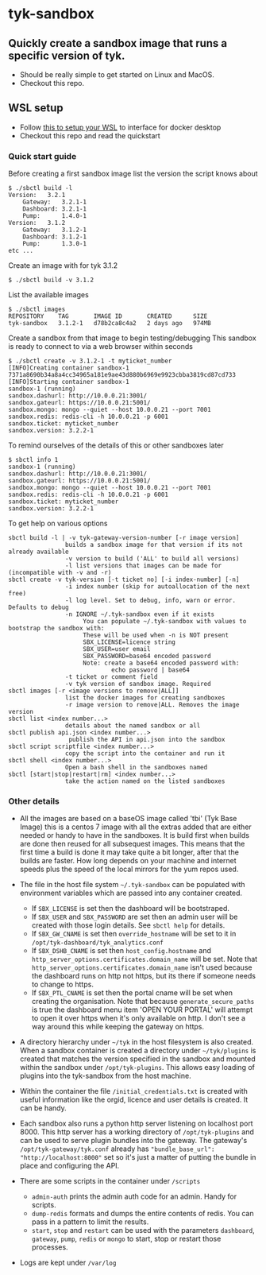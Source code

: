 # tyk-sandbox

## Quickly create a sandbox image that runs a specific version of tyk.

* Should be really simple to get started on Linux and MacOS. 
* Checkout this repo.

## WSL setup

* Follow [this to setup your WSL](https://nickjanetakis.com/blog/setting-up-docker-for-windows-and-wsl-to-work-flawlessly) to interface for docker desktop
* Checkout this repo and read the quickstart

### Quick start guide

Before creating a first sandbox image list the version the script knows about

	$ ./sbctl build -l
	Version:   3.2.1
		Gateway:   3.2.1-1
		Dashboard: 3.2.1-1
		Pump:      1.4.0-1
	Version:   3.1.2
		Gateway:   3.1.2-1
		Dashboard: 3.1.2-1
		Pump:      1.3.0-1
	etc ...

Create an image with for tyk 3.1.2

	$ ./sbctl build -v 3.1.2

List the available images

	$ ./sbctl images
	REPOSITORY    TAG       IMAGE ID       CREATED      SIZE
	tyk-sandbox   3.1.2-1   d78b2ca8c4a2   2 days ago   974MB

Create a sandbox from that image to begin testing/debugging
This sandbox is ready to connect to via a web browser within seconds

	$ ./sbctl create -v 3.1.2-1 -t myticket_number
	[INFO]Creating container sandbox-1
	7371a8690b34a8a4cc34965a181e9ae43d880b6969e9923cbba3819cd87cd733
	[INFO]Starting container sandbox-1
	sandbox-1 (running)
	sandbox.dashurl: http://10.0.0.21:3001/
	sandbox.gateurl: https://10.0.0.21:5001/
	sandbox.mongo: mongo --quiet --host 10.0.0.21 --port 7001
	sandbox.redis: redis-cli -h 10.0.0.21 -p 6001
	sandbox.ticket: myticket_number
	sandbox.version: 3.2.2-1


To remind ourselves of the details of this or other sandboxes later

	$ sbctl info 1
	sandbox-1 (running)
	sandbox.dashurl: http://10.0.0.21:3001/
	sandbox.gateurl: https://10.0.0.21:5001/
	sandbox.mongo: mongo --quiet --host 10.0.0.21 --port 7001
	sandbox.redis: redis-cli -h 10.0.0.21 -p 6001
	sandbox.ticket: myticket_number
	sandbox.version: 3.2.2-1

To get help on various options

	sbctl build -l | -v tyk-gateway-version-number [-r image version]
					builds a sandbox image for that version if its not already available
					-v version to build ('ALL' to build all versions)
					-l list versions that images can be made for (incompatible with -v and -r)
	sbctl create -v tyk-version [-t ticket no] [-i index-number] [-n]
					-i index number (skip for autoallocation of the next free)
					-l log level. Set to debug, info, warn or error. Defaults to debug
					-n IGNORE ~/.tyk-sandbox even if it exists
						 You can populate ~/.tyk-sandbox with values to bootstrap the sandbox with:
						 These will be used when -n is NOT present
						 SBX_LICENSE=licence string
						 SBX_USER=user email
						 SBX_PASSWORD=base64 encoded password
						 Note: create a base64 encoded password with:
								 echo password | base64
					-t ticket or comment field
					-v tyk version of sandbox image. Required
	sbctl images [-r <image versions to remove|ALL]]
					list the docker images for creating sandboxes
					-r image version to remove|ALL. Removes the image version
	sbctl list <index number...>
					details about the named sandbox or all
	sbctl publish api.json <index number...>
					 publish the API in api.json into the sandbox
	sbctl script scriptfile <index number...>
					copy the script into the container and run it
	sbctl shell <index number...>
					Open a bash shell in the sandboxes named
	sbctl [start|stop|restart|rm] <index number...>
					take the action named on the listed sandboxes


### Other details
- All the images are based on a baseOS image called 'tbi' (Tyk Base Image) this is a centos 7 image with all the extras added that are either needed or handy to have in the sandboxes. It is build first when builds are done then reused for all subsequest images. This means that the first time a build is done it may take quite a bit longer, after that the builds are faster. How long depends on your machine and internet speeds plus the speed of the local mirrors for the yum repos used.

- The file in the host file system `~/.tyk-sandbox` can be populated with environment variables which are passed into any container created. 
	- If `SBX_LICENSE` is set then the dashboard will be bootstraped. 
	- If `SBX_USER` and `SBX_PASSWORD` are set then an admin user will be created with those login details. See `sbctl help` for details.
	- If `SBX_GW_CNAME` is set then `override_hostname` will be set to it in `/opt/tyk-dashboard/tyk_analytics.conf`
	- If `SBX_DSHB_CNAME` is set then `host_config.hostname` and `http_server_options.certificates.domain_name` will be set. Note that `http_server_options.certificates.domain_name` isn't used because the dashboard runs on http not https, but its there if someone needs to change to https.
	- If `SBX_PTL_CNAME` is set then the portal cname will be set when creating the organisation. Note that because `generate_secure_paths` is true the dashboard menu item 'OPEN YOUR PORTAL' will attempt to open it over https when it's only available on http. I don't see a way around this while keeping the gateway on https.

- A directory hierarchy under `~/tyk` in the host filesystem is also created. When a sandbox container is created a directory under `~/tyk/plugins` is created that matches the version specified in the sandbox and mounted within the sandbox under `/opt/tyk-plugins`. This allows easy loading of plugins into the tyk-sandbox from the host machine.

- Within the container the file `/initial_credentials.txt` is created with useful information like the orgid, licence and user details is created. It can be handy.

- Each sandbox also runs a python http server listening on localhost port 8000. This http server has a working directory of `/opt/tyk-plugins` and can be used to serve plugin bundles into the gateway. The gateway's `/opt/tyk-gateway/tyk.conf` already has `"bundle_base_url": "http://localhost:8000"` set so it's just a matter of putting the bundle in place and configuring the API.

- There are some scripts in the container under `/scripts`
	- `admin-auth` prints the admin auth code for an admin. Handy for scripts.
	- `dump-redis` formats and dumps the entire contents of redis. You can pass in a pattern to limit the results.
	- `start`, `stop` and `restart` can be used with the parameters `dashboard`, `gateway`, `pump`, `redis` or `mongo` to start, stop or restart those processes.

- Logs are kept under `/var/log`